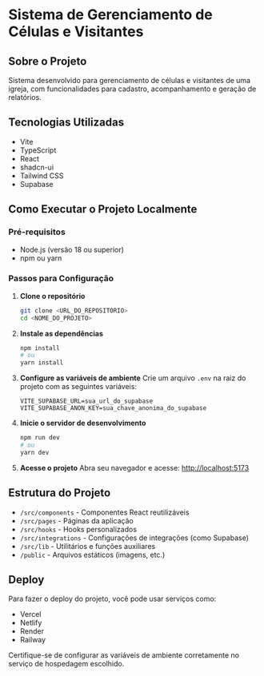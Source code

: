 # Sistema de Gerenciamento de Células e Visitantes

## Sobre o Projeto

Sistema desenvolvido para gerenciamento de células e visitantes de uma igreja, com funcionalidades para cadastro, acompanhamento e geração de relatórios.

## Tecnologias Utilizadas

- Vite
- TypeScript
- React
- shadcn-ui
- Tailwind CSS
- Supabase

## Como Executar o Projeto Localmente

### Pré-requisitos

- Node.js (versão 18 ou superior)
- npm ou yarn

### Passos para Configuração

1. **Clone o repositório**
   ```sh
   git clone <URL_DO_REPOSITÓRIO>
   cd <NOME_DO_PROJETO>
   ```

2. **Instale as dependências**
   ```sh
   npm install
   # ou
   yarn install
   ```

3. **Configure as variáveis de ambiente**
   Crie um arquivo `.env` na raiz do projeto com as seguintes variáveis:
   ```
   VITE_SUPABASE_URL=sua_url_do_supabase
   VITE_SUPABASE_ANON_KEY=sua_chave_anonima_do_supabase
   ```

4. **Inicie o servidor de desenvolvimento**
   ```sh
   npm run dev
   # ou
   yarn dev
   ```

5. **Acesse o projeto**
   Abra seu navegador e acesse: [http://localhost:5173](http://localhost:5173)

## Estrutura do Projeto

- `/src/components` - Componentes React reutilizáveis
- `/src/pages` - Páginas da aplicação
- `/src/hooks` - Hooks personalizados
- `/src/integrations` - Configurações de integrações (como Supabase)
- `/src/lib` - Utilitários e funções auxiliares
- `/public` - Arquivos estáticos (imagens, etc.)

## Deploy

Para fazer o deploy do projeto, você pode usar serviços como:

- Vercel
- Netlify
- Render
- Railway

Certifique-se de configurar as variáveis de ambiente corretamente no serviço de hospedagem escolhido.
